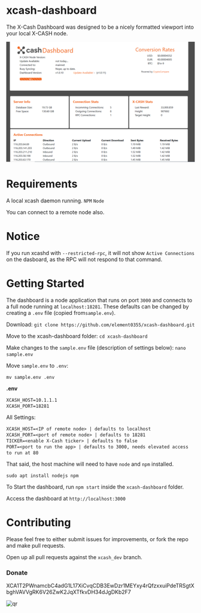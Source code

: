 # xcash-dashboard

The X-Cash Dashboard was designed to be a nicely formatted viewport into your local X-CASH node.

![screenshot](readme_assets/screenshot.png)

# Requirements

A local xcash daemon running.
`NPM`
`Node`

You can connect to a remote node also.

# Notice

If you run xcashd with `--restricted-rpc`, it will not show `Active Connections` on the dasboard, as the RPC will not respond to that command.

# Getting Started

The dashboard is a node application that runs on port `3000` and connects to a full node running at `localhost:18281`. These defaults can be changed by creating a `.env` file (copied from`sample.env`).

Download:
```git clone https://github.com/element0355/xcash-dashboard.git```

Move to the xcash-dashboard folder:
```cd xcash-dashboard```

Make changes to the `sample.env` file (description of settings below):
```nano sample.env```

Move `sample.env` to `.env`:
```
mv sample.env .env
```

**.env**

```
XCASH_HOST=10.1.1.1
XCASH_PORT=18281
```

All Settings:

```
XCASH_HOST=<IP of remote node> | defaults to localhost
XCASH_PORT=<port of remote node> | defaults to 18281
TICKER=<enable X-Cash ticker> | defaults to false
PORT=<port to run the app> | defaults to 3000, needs elevated access to run at 80
```

That said, the host machine will need to have `node` and `npm` installed.

```
sudo apt install nodejs npm
```

To Start the dashboard, run `npm start` inside the `xcash-dashboard` folder.

Access the dashboard at `http://localhost:3000`

# Contributing

Please feel free to either submit issues for improvements, or fork the repo and make pull requests.

Open up all pull requests against the `xcash_dev` branch.

### Donate

XCA1T2PWnamcbC4adG1L17XiCvqCDB3EwDzr1MEYxy4rQfzxxuiPdeTRSgtXbghVAVVgRK6V26ZwK2JqXTfkvDH34dJgDKb2F7

![qr](client/src/qr.jpg)

